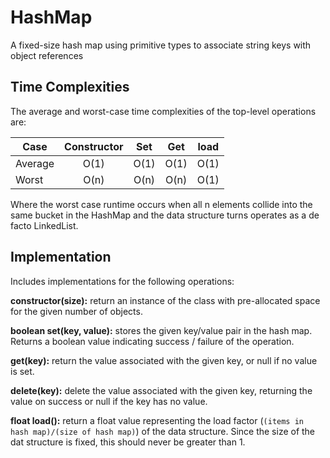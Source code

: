 # HashMap
A fixed-size hash map using primitive types to associate string keys with object references

## Time Complexities
The average and worst-case time complexities of the top-level operations are:

| Case          | Constructor   | Set   | Get   | load  |
| ------------- |:-------------:|:-----:|:-----:|:-----:|
| Average       | O(1)          | O(1)  | O(1)  | O(1)  |
| Worst         | O(n)          | O(n)  | O(n)  | O(1)  |

Where the worst case runtime occurs when all n elements collide into the same bucket in the HashMap and the data structure turns operates as a de facto LinkedList.

## Implementation

Includes implementations for the following operations:

**constructor(size):** return an instance of the class with pre-allocated space for the given number of objects.

**boolean set(key, value):** stores the given key/value pair in the hash map. Returns a boolean value indicating success / failure of the operation.

**get(key):** return the value associated with the given key, or null if no value is set.

**delete(key):** delete the value associated with the given key, returning the value on success or null if the key has no value.

**float load():** return a float value representing the load factor (`(items in hash map)/(size of hash map)`) of the data structure. Since the size of the dat structure is fixed, this should never be greater than 1.
